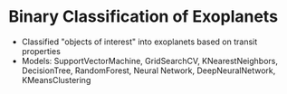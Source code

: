 # Binary Classification of Exoplanets
- Classified "objects of interest" into exoplanets based on transit properties
- Models: SupportVectorMachine, GridSearchCV, KNearestNeighbors, DecisionTree, RandomForest, Neural Network, DeepNeuralNetwork, KMeansClustering
